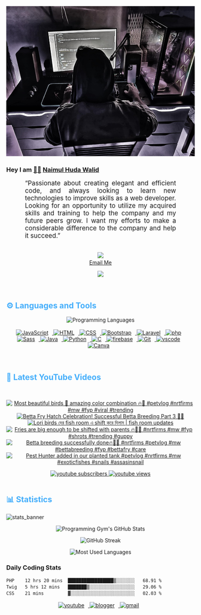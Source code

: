 <!-- ![github_cover_banner](https://www.digitalsolutionservices.com/img/services/web%20development.gif)-->

<div align="center" style="display:block;">
    <img height="400px" width="100%" alt="github cover banner" src="https://raw.githubusercontent.com/NaimulHudaWalid/NaimulHudaWalid/main/272276268_3114779035434264_920860974401480824_n.jpg"/> 
</div>

### Hey I am [👨🏻‍][facebook] [Naimul Huda Walid][youtube]



<p align:"center" style="text-align: justify; margin: 0 50px; font-size: 17px;" >
   “Passionate about creating elegant and efficient code, and always looking to learn new technologies to improve skills as a web developer. Looking for an opportunity to utilize my acquired skills and training to help the company and my future peers grow. I want my efforts to make a considerable difference to the company and help it succeed.”
<br>
<br>
<div align="center">

![](https://visitor-badge.glitch.me/badge?page_id=NaimulHudaWalid)
    <br />
[Email Me](mailto:dev.naimulhuda@gmail.com)
</div>
</p>
<!-- Typing SVG by DenverCoder1 - https://github.com/DenverCoder1/readme-typing-svg -->
<p align="center">
<!--   <a href="https://github.com/DenverCoder1/readme-typing-svg"> -->
    <img src="https://readme-typing-svg.herokuapp.com?color=E22FE4&width=380&height=45&lines=Open-Source+Enthusiast;Learning+In+Public;Empowering+Others;Nice+To+Meet+You+...&center=true"></a>

</p>
<br>
<!-- Languages and Tools -->

<h2 style="color: #44AEFB">⚙️ Languages and Tools</h2>
<div align="center" style="display:block;">
    <img width="100px" alt="Programming Languages" src="https://user-images.githubusercontent.com/78341798/194531121-47b0119a-ce00-439d-b586-125f86acb098.png"/> 
</div>
<br>   
<!-- Icons Resources -->
<!-- https://devicon.dev/ -->
<!-- https://cdn.jsdelivr.net/npm/simple-icons@v3/icons/ -->
<div align="center">
  <a href="https://developer.mozilla.org/en-US/docs/Web/JavaScript" target="_blank" rel="noreferrer">
      <img  alt="JavaScript" height="50px" style="padding-right:10px;" src="https://cdn.jsdelivr.net/gh/devicons/devicon/icons/javascript/javascript-plain.svg"/>
  </a>
  
 
  <a href="https://developer.mozilla.org/en-US/docs/Web/HTML" target="_blank" rel="noreferrer">
      <img  alt="HTML" height="50px" style="padding-right:10px;" src="https://cdn.jsdelivr.net/gh/devicons/devicon/icons/html5/html5-original.svg"/>
  </a>
  <a href="https://developer.mozilla.org/en-US/docs/Web/CSS" target="_blank" rel="noreferrer">
      <img  alt="CSS" height="50px" style="padding-right:10px;" src="https://cdn.jsdelivr.net/gh/devicons/devicon/icons/css3/css3-original.svg"/>
  </a>
  <a href="https://getbootstrap.com/" target="_blank" rel="noreferrer">
      <img  alt="Bootstrap" height="50px" style="padding-right:10px;" src="https://cdn.jsdelivr.net/gh/devicons/devicon/icons/bootstrap/bootstrap-original.svg"/>
  </a> 
  <a href="https://laravel.com/" target="_blank" rel="noreferrer">
      <img  alt="Laravel" height="50px" style="padding-right:10px;" src="https://cdn.jsdelivr.net/gh/devicons/devicon/icons/laravel/laravel-plain.svg"/>
  </a>
  <a href="https://www.php.net/" target="_blank" rel="noreferrer">
      <img  alt="php" height="50px" style="padding-right:10px;" src="https://cdn.jsdelivr.net/gh/devicons/devicon/icons/php/php-original.svg"/>
  </a>
  <a href="https://sass-lang.com/" target="_blank" rel="noreferrer">
      <img  alt="Sass" height="50px" style="padding-right:10px;" src="https://cdn.jsdelivr.net/gh/devicons/devicon/icons/sass/sass-original.svg"/>
  </a>
  <a href="https://www.java.com/en/" target="_blank" rel="noreferrer">
      <img  alt="Java" height="50px" style="padding-right:10px;" src="https://cdn.jsdelivr.net/gh/devicons/devicon/icons/java/java-original.svg"/>
  </a>    
  <a href="https://www.python.org/" target="_blank" rel="noreferrer">
      <img  alt="Python" height="50px" style="padding-right:10px;" src="https://cdn.jsdelivr.net/gh/devicons/devicon/icons/python/python-original.svg"/>
  </a>
  <a href="https://www.cprogramming.com/" target="_blank" rel="noreferrer">
      <img  alt="C" height="50px" style="padding-right:10px;" src="https://cdn.jsdelivr.net/gh/devicons/devicon/icons/c/c-original.svg"/>
  </a>
  
  <a href="https://firebase.google.com/" target="_blank" rel="noreferrer">
      <img  alt="firebase" height="50px" style="padding-right:10px;" src="https://cdn.jsdelivr.net/gh/devicons/devicon/icons/firebase/firebase-plain.svg"/>
  </a>
 
  <a href="https://git-scm.com/" target="_blank" rel="noreferrer">
      <img  alt="Git" height="50px" style="padding-right:10px;" src="https://cdn.jsdelivr.net/gh/devicons/devicon/icons/git/git-original.svg"/>
  </a>
  
  <a href="https://code.visualstudio.com/" target="_blank" rel="noreferrer">
      <img  alt="vscode" height="50px" style="padding-right:10px;"src="https://cdn.jsdelivr.net/gh/devicons/devicon/icons/vscode/vscode-original.svg"/>
  </a>
  <a href="https://www.canva.com/" target="_blank" rel="noreferrer">
      <img  alt="Canva" height="50px" style="padding-right:10px;" src="https://cdn.jsdelivr.net/gh/devicons/devicon/icons/canva/canva-original.svg"/> 
  </a>
</div>
<br>
<br>

<!-- Latest YouTube Videos -->

<h2 style="color: #44AEFB">🎦 Latest YouTube Videos</h2>
<br />

<!-- Resource/Reference: https://github.com/DenverCoder1/github-readme-youtube-cards -->
<div class="youtube videos cards" align="center">

<!-- BEGIN YOUTUBE-CARDS -->
[![Most beautiful birds 🖤 amazing color combination 🔥💯 #petvlog #nrtfirms #mw #fyp #viral #trending](https://ytcards.demolab.com/?id=nnKecczIL4Y&title=Most+beautiful+birds+%F0%9F%96%A4+amazing+color+combination+%F0%9F%94%A5%F0%9F%92%AF+%23petvlog+%23nrtfirms+%23mw+%23fyp+%23viral+%23trending&lang=en&timestamp=1712363820&background_color=%230d1117&title_color=%23ffffff&stats_color=%23dedede&max_title_lines=1&width=250&border_radius=5 "Most beautiful birds 🖤 amazing color combination 🔥💯 #petvlog #nrtfirms #mw #fyp #viral #trending")](https://www.youtube.com/watch?v=nnKecczIL4Y)
[![Betta Fry Hatch Celebration! Successful Betta Breeding Part 3 🐠🎉](https://ytcards.demolab.com/?id=IaBtI84bxq4&title=Betta+Fry+Hatch+Celebration%21+Successful+Betta+Breeding+Part+3+%F0%9F%90%A0%F0%9F%8E%89&lang=en&timestamp=1712362117&background_color=%230d1117&title_color=%23ffffff&stats_color=%23dedede&max_title_lines=1&width=250&border_radius=5 "Betta Fry Hatch Celebration! Successful Betta Breeding Part 3 🐠🎉")](https://www.youtube.com/watch?v=IaBtI84bxq4)
[![Lori birds দের fish room এ shift করে দিলাম | fish room updates](https://ytcards.demolab.com/?id=pFRK37bvOiw&title=Lori+birds+%E0%A6%A6%E0%A7%87%E0%A6%B0+fish+room+%E0%A6%8F+shift+%E0%A6%95%E0%A6%B0%E0%A7%87+%E0%A6%A6%E0%A6%BF%E0%A6%B2%E0%A6%BE%E0%A6%AE+%7C+fish+room+updates&lang=en&timestamp=1712359430&background_color=%230d1117&title_color=%23ffffff&stats_color=%23dedede&max_title_lines=1&width=250&border_radius=5 "Lori birds দের fish room এ shift করে দিলাম | fish room updates")](https://www.youtube.com/watch?v=pFRK37bvOiw)
[![Fries are big enough to be shifted with parents 🔥🖤💯 #nrtfirms #mw #fyp #shrots #trending #guppy](https://ytcards.demolab.com/?id=jf6-C4Y1Lfg&title=Fries+are+big+enough+to+be+shifted+with+parents+%F0%9F%94%A5%F0%9F%96%A4%F0%9F%92%AF+%23nrtfirms+%23mw+%23fyp+%23shrots+%23trending+%23guppy&lang=en&timestamp=1712325641&background_color=%230d1117&title_color=%23ffffff&stats_color=%23dedede&max_title_lines=1&width=250&border_radius=5 "Fries are big enough to be shifted with parents 🔥🖤💯 #nrtfirms #mw #fyp #shrots #trending #guppy")](https://www.youtube.com/watch?v=jf6-C4Y1Lfg)
[![Betta breeding successfully done🔥💯🖤 #nrtfirms #petvlog #mw #bettabreeding #fyp #bettafry #care](https://ytcards.demolab.com/?id=AGenstWCuJg&title=Betta+breeding+successfully+done%F0%9F%94%A5%F0%9F%92%AF%F0%9F%96%A4+%23nrtfirms+%23petvlog+%23mw+%23bettabreeding+%23fyp+%23bettafry+%23care&lang=en&timestamp=1712277300&background_color=%230d1117&title_color=%23ffffff&stats_color=%23dedede&max_title_lines=1&width=250&border_radius=5 "Betta breeding successfully done🔥💯🖤 #nrtfirms #petvlog #mw #bettabreeding #fyp #bettafry #care")](https://www.youtube.com/watch?v=AGenstWCuJg)
[![Pest Hunter added in our planted tank #petvlog #nrtfirms #mw #exoticfishes #snails #assasinsnail](https://ytcards.demolab.com/?id=aS9uMIpzEjs&title=Pest+Hunter+added+in+our+planted+tank+%23petvlog+%23nrtfirms+%23mw+%23exoticfishes+%23snails+%23assasinsnail&lang=en&timestamp=1712275769&background_color=%230d1117&title_color=%23ffffff&stats_color=%23dedede&max_title_lines=1&width=250&border_radius=5 "Pest Hunter added in our planted tank #petvlog #nrtfirms #mw #exoticfishes #snails #assasinsnail")](https://www.youtube.com/watch?v=aS9uMIpzEjs)
<!-- END YOUTUBE-CARDS -->
</div>

<!-- Begin Youtube Buttons -->
<!-- Resource/Reference:  https://github.com/DenverCoder1/custom-icon-badges -->
<div class="youtube buttons" align="center">
    <a href="https://www.youtube.com/channel/UCa3YaFwzSII0kKg3Nads2dQ"  target="_blank">
        <img alt="youtube subscribers" src="https://img.shields.io/youtube/channel/subscribers/UCa3YaFwzSII0kKg3Nads2dQ?logo=youtube&logoColor=red&style=for-the-badge"/>
    </a> 
    <a href="https://www.youtube.com/channel/UCa3YaFwzSII0kKg3Nads2dQ"  target="_blank">
        <img alt="youtube views" src="https://custom-icon-badges.demolab.com/youtube/channel/views/UCa3YaFwzSII0kKg3Nads2dQ?color=%23E05D44&logo=eye&logoColor=white&style=for-the-badge&labelColor=#555555"/>
    </a> 
</div>
<br>
<!-- End Youtube Buttons -->

<!-- Statistics -->

<h2 style="color: #44AEFB">📊 Statistics</h2>

![stats_banner](https://user-images.githubusercontent.com/78341798/194534778-d662496c-ae00-4e8d-ae9b-b90912054e7f.gif)

<!-- Begin Stats Cards -->
<!-- Resources:  -->
<!-- Github & Languages Stats: https://github.com/naimul15-12090/github-readme-stats --> 
<!-- Streak Stats: https://github.com/denvercoder1/github-readme-streak-stats -->
<!-- Change the value after ?username= to your GitHub username. -->
<div class="stats" align="center">

![Programming Gym's GitHub Stats](https://github-readme-stats.vercel.app/api?username=NaimulHudaWalid&hide=stars&count_private=true&show_icons=true&theme=algolia&border_radius=20)

![GitHub Streak](https://streak-stats.demolab.com?user=NaimulHudaWalid&count_private=true&theme=algolia&border_radius=22)

![Most Used Languages](https://github-readme-stats.vercel.app/api/top-langs/?username=NaimulHudaWalid&langs_count=8&layout=compact&show_icons=true&theme=algolia&border_radius=20)
    
<!-- ![Top Langs](https://github-readme-stats.vercel.app/api/top-langs/?username=naimul15-12090&langs_count=8) -->
<!-- [![Top Langs](https://github-readme-stats.vercel.app/api/top-langs/?username=naimul15-12090&layout=compact)](https://github.com/anuraghazra/github-readme-stats)
 -->
    
</div>
<!--  End Stats Cards -->



### Daily Coding Stats
<!--START_SECTION:waka-->

```txt
PHP    12 hrs 20 mins  █████████████████▒░░░░░░░   68.91 %
Twig   5 hrs 12 mins   ███████▒░░░░░░░░░░░░░░░░░   29.06 %
CSS    21 mins         ▓░░░░░░░░░░░░░░░░░░░░░░░░   02.03 %
```

<!--END_SECTION:waka-->
<!-- Begin Footer -->
<!-- Icons Resources -->
<!-- https://devicon.dev/ -->
<div class="footer" align="center" style="margin:15px;">
    <a href="https://www.youtube.com/channel/UCa3YaFwzSII0kKg3Nads2dQ" target="_blank">
        <img  style="margin:0 10px 10px 0;" src="https://user-images.githubusercontent.com/78341798/194531650-698ef1b1-9cbd-4b4f-96ef-5a2ec4b5d7e6.svg" alt="youtube" width="40px"/>
    </a>
    <a href="https://www.linkedin.com/in/naimulhudawalid/" target="_blank">
        <img style="margin:0 10px 10px 0;" src="https://user-images.githubusercontent.com/78341798/194531458-b5dfeb1b-bad5-4dfa-909a-2e402262db9a.svg" alt="blogger" width="40px"/>
    </a>
    <a href="mailto:dev.naimulhuda@gmail.com" target="_blank">
        <img style="margin:0 10px 10px 0;" src="https://user-images.githubusercontent.com/78341798/194531383-ddb2b774-5bb9-491c-b601-4a4a7d9792fb.svg" alt="gmail" width="40px"/>
    </a>
</div>
<!-- End Footer -->

[youtube]: https://www.youtube.com/channel/UCa3YaFwzSII0kKg3Nads2dQ
[facebook]: https://www.facebook.com/profile.php?id=100007065945838
